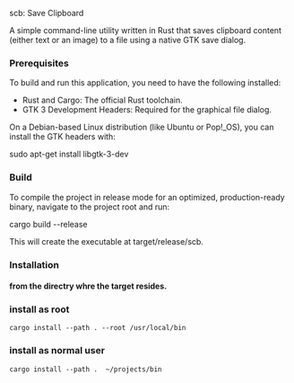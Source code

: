 scb: Save Clipboard

A simple command-line utility written in Rust that saves clipboard content (either text or an image) to a file using a native GTK save dialog.

### Prerequisites

To build and run this application, you need to have the following installed:

* Rust and Cargo: The official Rust toolchain.
* GTK 3 Development Headers: Required for the graphical file dialog.

On a Debian-based Linux distribution (like Ubuntu or Pop!_OS), you can install the GTK headers with:

sudo apt-get install libgtk-3-dev

### Build

To compile the project in release mode for an optimized, production-ready binary, navigate to the project root and run:

cargo build --release

This will create the executable at target/release/scb.

### Installation
#### from the directry whre the target resides. 
### install as root
	cargo install --path . --root /usr/local/bin

### install as normal user
	cargo install --path .  ~/projects/bin

